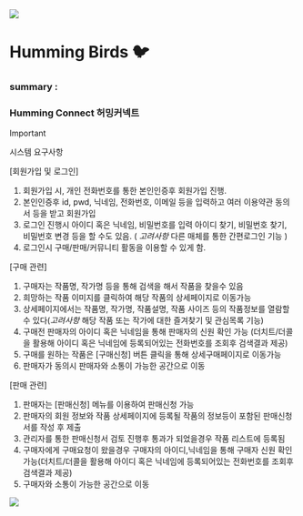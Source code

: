 <img src="https://capsule-render.vercel.app/api?type=waving&color=d8b9ff&height=150&section=header" />

# Humming Birds 🐦

### summary :
### Humming Connect 허밍커넥트

> [!IMPORTANT]
> 시스템 요구사항
>
> [회원가입 및 로그인]
> 1. 회원가입 시, 개인 전화번호를 통한 본인인증후 회원가입 진행.
> 2. 본인인증후 id, pwd, 닉네임, 전화번호, 이메일 등을 입력하고 여러 이용약관 동의서 등을 받고 회원가입
> 3. 로그인 진행시 아이디 혹은 닉네임, 비밀번호를 입력 아이디 찾기, 비밀번호 찾기, 비밀번호 변경 등을 할 수도 있음. 
>	( *고려사항* 다른 매체를 통한 간편로그인 기능 )
> 4. 로그인시 구매/판매/커뮤니티 활동을 이용할 수 있게 함. 
>
> [구매 관련]
> 1. 구매자는 작품명, 작가명 등을 통해 검색을 해서 작품을 찾을수 있음
> 2. 희망하는 작품 이미지를 클릭하여 해당 작품의 상세페이지로 이동가능
> 3. 상세페이지에서는 작품명, 작가명, 작품설명, 작품 사이즈 등의 작품정보를 열람할 수 있다(*고려사항* 해당 작품 또는 작가에 대한 즐겨찾기 및 관심목록 기능)
> 4. 구매전 판매자의 아이디 혹은 닉네임을 통해 판매자의 신원 확인 가능 (더치트/더콜을 활용해 아이디 혹은 닉네임에 등록되어있는 전화번호를 조회후 검색결과 제공)
> 5. 구매를 원하는 작품은 [구매신청] 버튼 클릭을 통해 상세구매페이지로 이동가능
> 6. 판매자가 동의시 판매자와 소통이 가능한 공간으로 이동
> 
> [판매 관련]
> 1. 판매자는 [판매신청] 메뉴를 이용하여 판매신청 가능
> 2. 판매자의 회원 정보와 작품 상세페이지에 등록될 작품의 정보등이 포함된 판매신청서를 작성 후 제출
> 3. 관리자를 통한 판매신청서 검토 진행후 통과가 되었을경우 작품 리스트에 등록됨
> 4. 구매자에게 구매요청이 왔을경우 구매자의 아이디,닉네임을 통해 구매자 신원 확인 가능(더치트/더콜을 활용해 아이디 혹은 닉네임에 등록되어있는 전화번호를 조회후 검색결과 제공)
> 5. 구매자와 소통이 가능한 공간으로 이동




<img src="https://capsule-render.vercel.app/api?type=waving&color=d8b9ff&height=150&section=footer" />

